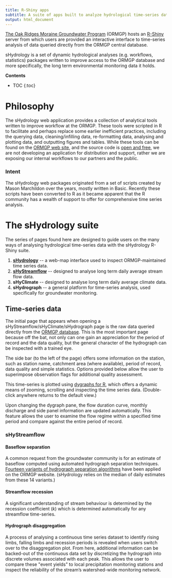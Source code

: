 ```yaml
---
title: R-Shiny apps
subtitle: A suite of apps built to analyze hydrological time-series data 
output: html_document
---
```



[The Oak Ridges Moraine Groundwater Program](https://www.oakridgeswater.ca/) (ORMGP) hosts an [R-Shiny](https://shiny.rstudio.com/) server from which users are provided an interactive interface to time-series analysis of data queried directly from the ORMGP central database.

sHydrology is a set of dynamic hydrological analyses (e.g. workflows, statistics) packages written to improve access to the ORMGP database and more specifically, the long term environmental monitoring data it holds.


**Contents**

* TOC
{:toc}


# Philosophy 

The sHydrology web application provides a collection of analytical tools written to improve workflow at the ORMGP. These tools were scripted in R to facilitate and perhaps replace some earlier inefficient practices, including the querying data, cleaning/infilling data, re-formatting data, analysing and plotting data, and outputting figures and tables. While these tools can be found on the [ORMGP web site](https://www.oakridgeswater.ca/), and the source code is [open and free](https://github.com/OWRC/sHydrology), we are not developing an application for distribution and support, rather we are exposing our internal workflows to our partners and the public.

### Intent

The sHydrology web packages originated from a set of scripts created by Mason Marchildon over the years, mostly written in Basic. Recently these scripts have been converted to R as it became apparent that the R community has a wealth of support to offer for comprehensive time series analysis. 


# The sHydrology suite

The series of pages found here are designed to guide users on the many ways of analysing hydrological time-series data with the sHydrology R-Shiny suite.

1. [**sHydrology**](https://github.com/OWRC/sHydrology) -- a web-map interface used to inspect ORMGP-maintained time series data.
1. [**sHyStreamflow**](https://github.com/OWRC/sHyStreamflow) -- designed to analyse long term daily average stream flow data.
2. **sHyClimate** -- designed to analyse long term daily average climate data.
3. **sHydrograph** -- a general platform for time-series analysis, used specifically for groundwater monitoring.


## Time-series data

The initial page that appears when opening a sHyStreamflow/sHyClimate/sHydrograph page is the raw data queried directly from the [ORMGP database](/database-manual/Contents/TOC.html). This is the most important page because off the bat, not only can one gain an appreciation for the period of record and the data quality, but the general character of the hydrograph can be inspected with a trained eye.

The side bar (to the left of the page) offers some information on the station, such as station name, catchment area (where available), period of record, data quality and simple statistics. Options provided below allow the user to superimpose observation flags for additional quality assessment.

This time-series is plotted using [dygraphs for R](https://rstudio.github.io/dygraphs/), which offers a dynamic means of zooming, scrolling and inspecting the time series data. (Double-click anywhere returns to the default view.)

Upon changing the dygraph pane, the flow duration curve, monthly discharge and side panel information are updated automatically. This feature allows the user to examine the flow regime within a specified time period and compare against the entire period of record.


### sHyStreamflow

#### Baseflow separation

A common request from the groundwater community is for an estimate of baseflow computed using automated hydrograph separation techniques. [Fourteen variants of hydrograph separation algorithms](/info/hydrographseparation) have been applied on the ORMGP website. (sHydrology relies on the median of daily estimates from these 14 variants.)

#### Streamflow recession

A significant understanding of stream behaviour is determined by the recession coefficient $(k)$ which is determined automatically for any streamflow time-series.


#### Hydrograph disaggregation

A process of analysing a continuous time series dataset to identify rising limbs, falling limbs and recession periods is revealed when users switch over to the disaggregation plot. From here, additional information can be backed-out of the continuous data set by discretizing the hydrograph into discrete volumes associated with each peak. This allows the user to compare these "event yields" to local precipitation monitoring stations and inspect the reliability of the stream’s watershed-wide monitoring network.


<!-- ## Long term trend analysis

The next section of the... -->


<!-- # Current Apps

[sHydrology "Analysis" — stream flow analysis tools](legacy/sHydrologyAnalysis.html) -->